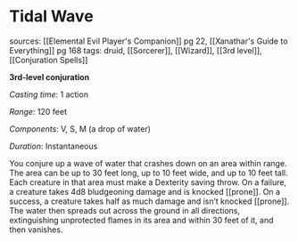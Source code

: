 # Tidal Wave
sources: [[Elemental Evil Player's Companion]] pg 22, [[Xanathar's Guide to Everything]] pg 168
tags: druid, [[Sorcerer]], [[Wizard]], [[3rd level]], [[Conjuration Spells]]

**3rd-level conjuration**

*Casting time*: 1 action

*Range*: 120 feet

*Components*: V, S, M (a drop of water)

*Duration*: Instantaneous

You conjure up a wave of water that crashes down on an area within range. The area can be up to 30 feet long, up to 10 feet wide, and up to 10 feet tall. Each creature in that area must make a Dexterity saving throw. On a failure, a creature takes 4d8 bludgeoning damage and is knocked [[prone]]. On a success, a creature takes half as much damage and isn’t knocked [[prone]]. The water then spreads out across the ground in all directions, extinguishing unprotected flames in its area and within 30 feet of it, and then vanishes.
